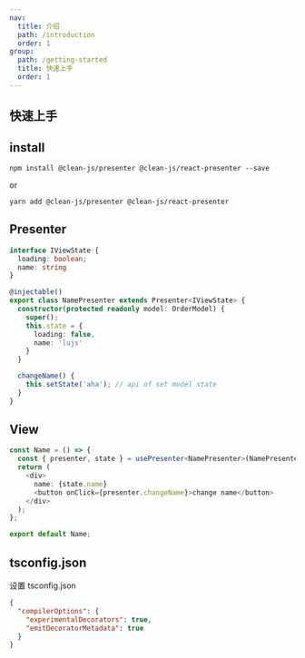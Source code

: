 ```yaml
---
nav:
  title: 介绍
  path: /introduction
  order: 1
group:
  path: /getting-started
  title: 快速上手
  order: 1
---
```


## 快速上手

## install

```
npm install @clean-js/presenter @clean-js/react-presenter --save
```

or

```
yarn add @clean-js/presenter @clean-js/react-presenter
```



## Presenter

```typescript | pure
interface IViewState {
  loading: boolean;
  name: string
}

@injectable()
export class NamePresenter extends Presenter<IViewState> {
  constructor(protected readonly model: OrderModel) {
    super();
    this.state = {
      loading: false,
      name: 'lujs'
    }
  }

  changeName() {
    this.setState('aha'); // api of set model state
  }
}
```

## View

```typescript | pure
const Name = () => {
  const { presenter, state } = usePresenter<NamePresenter>(NamePresenter);
  return (
    <div>
      name: {state.name}
      <button onClick={presenter.changeName}>change name</button>
    </div>
  );
};

export default Name;
```

## tsconfig.json

设置 tsconfig.json

```json
{
  "compilerOptions": {
    "experimentalDecorators": true,
    "emitDecoratorMetadata": true
  }
}
```
